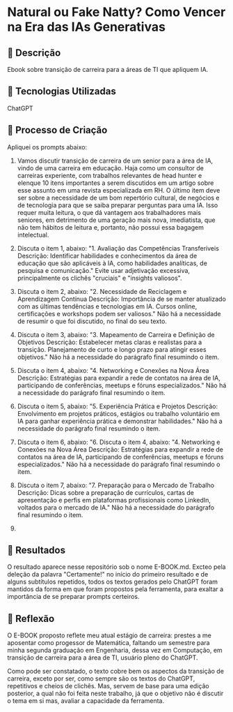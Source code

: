# Natural ou Fake Natty? Como Vencer na Era das IAs Generativas

## 📒 Descrição

Ebook sobre transição de carreira para a áreas de TI que apliquem IA.

## 🤖 Tecnologias Utilizadas

ChatGPT

## 🧐 Processo de Criação

Apliquei os prompts abaixo:

1. Vamos discutir transição de carreira de um senior para a área de IA, vindo de uma carreira em educação.
   Haja como um consultor de carreiras experiente, com trabalhos relevantes de head hunter e elenque 10 itens importantes a serem discutidos em um artigo sobre esse assunto em uma revista especializada em RH.
   O último item deve ser sobre a necessidade de um bom repertório cultural, de negócios e de tecnologia para que se saiba preparar perguntas para uma IA. Isso requer muita leitura, o que dá vantagem aos trabalhadores mais seniores, em detrimento de uma geração mais nova, imediatista, que não tem hábitos de leitura e, portanto, não possui essa bagagem intelectual.

2. Discuta o item 1, abaixo:
   "1. Avaliação das Competências Transferíveis
   Descrição: Identificar habilidades e conhecimentos da área de educação que são aplicáveis à IA, como habilidades analíticas, de pesquisa e comunicação."
   Evite usar adjetivação excessiva, principalmente os clichês "cruciais" e "insights valiosos".

3. Discuta o item 2, abaixo:
   "2. Necessidade de Reciclagem e Aprendizagem Contínua
   Descrição: Importância de se manter atualizado com as últimas tendências e tecnologias em IA. Cursos online, certificações e workshops podem ser valiosos."
   Não há a necessidade de resumir o que foi discutido, no final do seu texto.

4. Discuta o item 3, abaixo:
   "3. Mapeamento de Carreira e Definição de Objetivos
   Descrição: Estabelecer metas claras e realistas para a transição. Planejamento de curto e longo prazo para atingir esses objetivos."
   Não há a necessidade do parágrafo final resumindo o item.

5. Discuta o item 4, abaixo:
   "4. Networking e Conexões na Nova Área
   Descrição: Estratégias para expandir a rede de contatos na área de IA, participando de conferências, meetups e fóruns especializados."
   Não há a necessidade do parágrafo final resumindo o item.

6. Discuta o item 5, abaixo:
"5. Experiência Prática e Projetos
Descrição: Envolvimento em projetos práticos, estágios ou trabalho voluntário em IA para ganhar experiência prática e demonstrar habilidades."
Não há a necessidade do parágrafo final resumindo o item.

7. Discuta o item 6, abaixo:
"6. Discuta o item 4, abaixo:
"4. Networking e Conexões na Nova Área
Descrição: Estratégias para expandir a rede de contatos na área de IA, participando de conferências, meetups e fóruns especializados."
Não há a necessidade do parágrafo final resumindo o item.

8. Discuta o item 7, abaixo:
"7. Preparação para o Mercado de Trabalho
Descrição: Dicas sobre a preparação de currículos, cartas de apresentação e perfis em plataformas profissionais como LinkedIn, voltados para o mercado de IA."
Não há a necessidade do parágrafo final resumindo o item.

9. 

## 🚀 Resultados

O resultado aparece nesse repositório sob o nome E-BOOK.md. Excteo pela deleção da palavra "Certamente!" no início do primeiro resultado e de alguns subtítulos repetidos, todos os textos gerados pelo ChatGPT foram mantidos da forma em que foram propostos pela ferramenta, para exaltar a importância de se preparar prompts certeiros.

## 💭 Reflexão

O E-BOOK proposto reflete meu atual estágio de carreira: prestes a me aposentar como progessor de Matemática, faltando um semestre para minha segunda graduação em Engenharia, dessa vez em Computação, em transição de carreira para a área de TI, usuário pleno do ChatGPT.

Como pode ser constatado, o texto cobre bem os aspectos da transição de carreira, exceto por ser, como sempre são os textos do ChatGPT, repetitivos e cheios de clichês. Mas, servem de base para uma edição posterior, a qual não foi feita neste trabalho, já que o objetivo não é discutir o tema em si mas, avaliar a capacidade da ferramenta.
